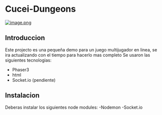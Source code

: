 # Cucei-Dungeons
[![image.png](https://i.postimg.cc/SNvhJ5pg/image.png)](https://postimg.cc/nCB5W3rm)
## Introduccion
Este projecto es una pequeña demo para un juego multijugador en linea, se ira actualizando con el tiempo para hacerlo mas completo
Se usaron las siguientes tecnologias:
- Phaser3
- html
- Socket.io (pendiente)

## Instalacion

Deberas instalar los siguientes node modules:
-Nodemon
-Socket.io